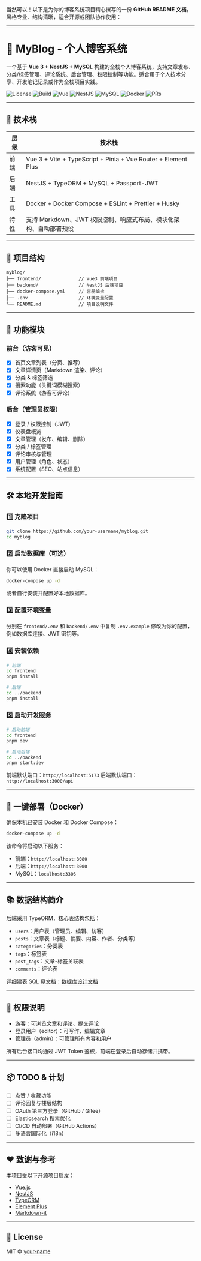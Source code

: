 当然可以！以下是为你的博客系统项目精心撰写的一份 **GitHub README 文档**，风格专业、结构清晰，适合开源或团队协作使用：

---

# 📝 MyBlog - 个人博客系统

一个基于 **Vue 3 + NestJS + MySQL** 构建的全栈个人博客系统，支持文章发布、分类/标签管理、评论系统、后台管理、权限控制等功能。适合用于个人技术分享、开发笔记记录或作为全栈项目实践。

![License](https://img.shields.io/github/license/HonkerAcmen/myblog)
![Build](https://img.shields.io/github/actions/workflow/status/your-username/myblog/ci.yml?label=Build&logo=github-actions&style=flat-square)
![Vue](https://img.shields.io/badge/frontend-Vue3-42b883?logo=vue.js)
![NestJS](https://img.shields.io/badge/backend-NestJS-e0234e?logo=nestjs)
![MySQL](https://img.shields.io/badge/database-MySQL-4479A1?logo=mysql)
![Docker](https://img.shields.io/badge/deploy-Docker-blue?logo=docker)
![PRs](https://img.shields.io/badge/PRs-welcome-brightgreen?style=flat-square)

---

## 🔧 技术栈

| 层级 | 技术栈                                                           |
| -- | ------------------------------------------------------------- |
| 前端 | Vue 3 + Vite + TypeScript + Pinia + Vue Router + Element Plus |
| 后端 | NestJS + TypeORM + MySQL + Passport-JWT                       |
| 工具 | Docker + Docker Compose + ESLint + Prettier + Husky           |
| 特性 | 支持 Markdown、JWT 权限控制、响应式布局、模块化架构、自动部署预设                       |

---

## 🧩 项目结构

```
myblog/
├── frontend/              // Vue3 前端项目
├── backend/               // NestJS 后端项目
├── docker-compose.yml     // 容器编排
├── .env                   // 环境变量配置
└── README.md              // 项目说明文件
```

---

## 🚀 功能模块

### 前台（访客可见）

* [x] 首页文章列表（分页、推荐）
* [x] 文章详情页（Markdown 渲染、评论）
* [x] 分类 & 标签筛选
* [x] 搜索功能（关键词模糊搜索）
* [x] 评论系统（游客可评论）

### 后台（管理员权限）

* [x] 登录 / 权限控制（JWT）
* [x] 仪表盘概览
* [x] 文章管理（发布、编辑、删除）
* [x] 分类 / 标签管理
* [x] 评论审核与管理
* [x] 用户管理（角色、状态）
* [x] 系统配置（SEO、站点信息）

---

## 🛠️ 本地开发指南

### 1️⃣ 克隆项目

```bash
git clone https://github.com/your-username/myblog.git
cd myblog
```

### 2️⃣ 启动数据库（可选）

你可以使用 Docker 直接启动 MySQL：

```bash
docker-compose up -d
```

或者自行安装并配置好本地数据库。

### 3️⃣ 配置环境变量

分别在 `frontend/.env` 和 `backend/.env` 中复制 `.env.example` 修改为你的配置，例如数据库连接、JWT 密钥等。

### 4️⃣ 安装依赖

```bash
# 前端
cd frontend
pnpm install

# 后端
cd ../backend
pnpm install
```

### 5️⃣ 启动开发服务

```bash
# 启动前端
cd frontend
pnpm dev

# 启动后端
cd ../backend
pnpm start:dev
```

前端默认端口：`http://localhost:5173`
后端默认端口：`http://localhost:3000/api`

---

## 🐳 一键部署（Docker）

确保本机已安装 Docker 和 Docker Compose：

```bash
docker-compose up -d
```

该命令将启动以下服务：

* 前端：`http://localhost:8080`
* 后端：`http://localhost:3000`
* MySQL：`localhost:3306`

---

## 📚 数据结构简介

后端采用 TypeORM，核心表结构包括：

* `users`：用户表（管理员、编辑、访客）
* `posts`：文章表（标题、摘要、内容、作者、分类等）
* `categories`：分类表
* `tags`：标签表
* `post_tags`：文章-标签关联表
* `comments`：评论表

详细建表 SQL 见文档：[数据库设计文档](./docs/database.md)

---

## 🔐 权限说明

* 游客：可浏览文章和评论、提交评论
* 登录用户（editor）：可写作、编辑文章
* 管理员（admin）：可管理所有内容和用户

所有后台接口均通过 JWT Token 鉴权，前端在登录后自动存储并携带。

---

## 📦 TODO & 计划

* [ ] 点赞 / 收藏功能
* [ ] 评论回复与楼层结构
* [ ] OAuth 第三方登录（GitHub / Gitee）
* [ ] Elasticsearch 搜索优化
* [ ] CI/CD 自动部署（GitHub Actions）
* [ ] 多语言国际化（i18n）

---

## ❤️ 致谢与参考

本项目受以下开源项目启发：

* [Vue.js](https://vuejs.org/)
* [NestJS](https://nestjs.com/)
* [TypeORM](https://typeorm.io/)
* [Element Plus](https://element-plus.org/)
* [Markdown-it](https://github.com/markdown-it/markdown-it)

---

## 📄 License

MIT © [your-name](https://github.com/HonkerAcmen)

